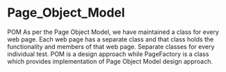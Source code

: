 # Page_Object_Model
POM As per the Page Object Model, we have maintained a class for every web page.
Each web page has a separate class and that class holds the functionality and members of that web page.
Separate classes for every individual test.
POM is a design approach while PageFactory is a class which provides implementation of Page Object Model design approach.
